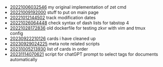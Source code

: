 - [20221006032546](/zet/20221006032546/README.md) my original implementation of zet cmd
- [20221009192000](/zet/20221009192000/README.md) stuff to put on main page
- [20221012144502](/zet/20221012144502/README.md) track modification dates
- [20221026064448](/zet/20221026064448/README.md) check syntax of dash lists for tabstop 4
- [20221028172836](/zet/20221028172836/README.md) old dockerfile for testing zkvr with vim and tmux config
- [20230922210126](/zet/20230922210126/README.md) cards i have cleaned up
- [20230929024225](/zet/20230929024225/README.md) meta note related scripts
- [20231005213930](/zet/20231005213930/README.md) list of cards in order
- [20231114070621](/zet/20231114070621/README.md) script for chatGPT prompt to select tags for documents automatically
